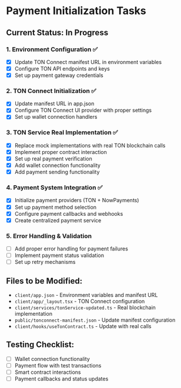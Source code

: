 # Payment Initialization Tasks

## Current Status: In Progress

### 1. Environment Configuration ✅
- [x] Update TON Connect manifest URL in environment variables
- [x] Configure TON API endpoints and keys
- [x] Set up payment gateway credentials

### 2. TON Connect Initialization ✅
- [x] Update manifest URL in app.json
- [x] Configure TON Connect UI provider with proper settings
- [x] Set up wallet connection handlers

### 3. TON Service Real Implementation ✅
 - [x] Replace mock implementations with real TON blockchain calls
 - [x] Implement proper contract interaction
 - [x] Set up real payment verification
 - [x] Add wallet connection functionality
 - [x] Add payment sending functionality

### 4. Payment System Integration ✅
 - [x] Initialize payment providers (TON + NowPayments)
 - [x] Set up payment method selection
 - [x] Configure payment callbacks and webhooks
 - [x] Create centralized payment service

### 5. Error Handling & Validation
- [ ] Add proper error handling for payment failures
- [ ] Implement payment status validation
- [ ] Set up retry mechanisms

## Files to be Modified:
- `client/app.json` - Environment variables and manifest URL
- `client/app/_layout.tsx` - TON Connect configuration
- `client/services/tonService-updated.ts` - Real blockchain implementation
- `public/tonconnect-manifest.json` - Update manifest configuration
- `client/hooks/useTonContract.ts` - Update with real calls

## Testing Checklist:
- [ ] Wallet connection functionality
- [ ] Payment flow with test transactions
- [ ] Smart contract interactions
- [ ] Payment callbacks and status updates
